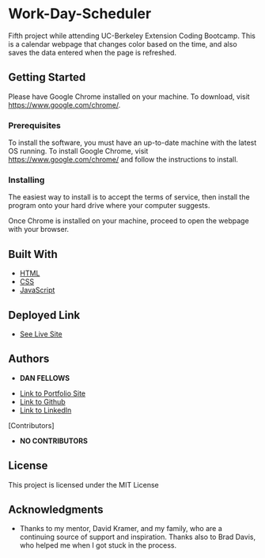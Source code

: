 # Work-Day-Scheduler

Fifth project while attending UC-Berkeley Extension Coding Bootcamp. This is a calendar webpage that changes color based on the time, and also saves the data entered when the page is refreshed.

## Getting Started

Please have Google Chrome installed on your machine. To download, visit https://www.google.com/chrome/.

### Prerequisites

To install the software, you must have an up-to-date machine with the latest OS running. To install Google Chrome, visit https://www.google.com/chrome/ and follow the instructions to install.

### Installing

The easiest way to install is to accept the terms of service, then install the program onto your hard drive where your computer suggests.

Once Chrome is installed on your machine, proceed to open the webpage with your browser.

## Built With

* [HTML](https://developer.mozilla.org/en-US/docs/Web/HTML)
* [CSS](https://developer.mozilla.org/en-US/docs/Web/CSS)
* [JavaScript](https://developer.mozilla.org/en-US/docs/Web/JavaScript)

## Deployed Link

* [See Live Site](https://dfel08.github.io/Work-Day-Scheduler/)


## Authors

* **DAN FELLOWS**

- [Link to Portfolio Site](https://dfel08.github.io/Responsive-Portfolio/)
- [Link to Github](https://github.com/dfel08)
- [Link to LinkedIn](https://www.linkedin.com/in/dan-fellows-ba88a041/)

[Contributors]

* **NO CONTRIBUTORS**

## License

This project is licensed under the MIT License 

## Acknowledgments

* Thanks to my mentor, David Kramer, and my family, who are a continuing source of support and inspiration. Thanks also to Brad Davis, who helped me when I got stuck in the process.
